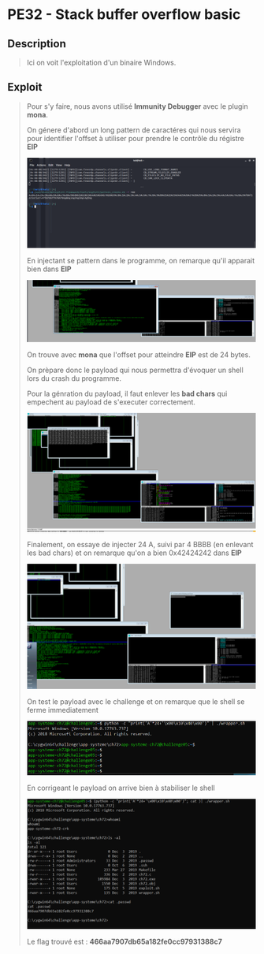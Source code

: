 # PE32 - Stack buffer overflow basic

## Description 
> Ici on voit l'exploitation d'un binaire Windows.

## Exploit
> Pour s'y faire, nous avons utilisé **Immunity Debugger** avec le plugin **mona**.
> 
> On génere d'abord un long pattern de caractéres qui nous servira pour identifier l'offset à utiliser pour prendre le contrôle du régistre **EIP**
>
> ![disas](solution/cyclic_pattern.PNG)
> 
> En injectant se pattern dans le programme, on remarque qu'il apparait bien dans **EIP**
> 
> ![crash](solution/program_crash.PNG)
> 
> On trouve avec **mona** que l'offset pour atteindre **EIP** est de 24 bytes.
> 
> On prèpare donc le payload qui nous permettra d'évoquer un shell lors du crash du programme.
> 
> Pour la génration du payload, il faut enlever les **bad chars** qui empechent au payload de s'executer correctement.
> 
> ![ba](solution/bytearray.PNG)
> 
> Finalement, on essaye de injecter 24 A, suivi par 4 BBBB (en enlevant les bad chars) et on remarque qu'on a bien 0x42424242 dans **EIP**
> 
> ![test](solution/eip_control.PNG)
> 
> On test le payload avec le challenge et on remarque que le shell se ferme immediatement
> 
> ![test2](solution/exploitv1.PNG)
> 
> En corrigeant le payload on arrive bien à stabiliser le shell
> 
> ![exploit](solution/stable_shell.PNG)
> 
> Le flag trouvé est : **466aa7907db65a182fe0cc97931388c7**
